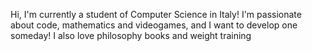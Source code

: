 Hi, I'm currently a student of Computer Science in Italy!
I'm passionate about code, mathematics and videogames, and I want to develop one someday!
I also love philosophy books and weight training
